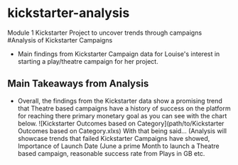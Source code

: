 # kickstarter-analysis
Module 1 Kickstarter Project to uncover trends through campaigns
#Analysis of Kickstarter Campaigns
- Main findings from Kickstarter Campaign data for Louise's interest in starting a play/theatre campaign for her project. 
## Main Takeaways from Analysis 
- Overall, the findings from the Kickstarter data show a promising trend that Theatre based campaigns have a history of success on the platform for reaching there primary monetary goal as you can see with the chart below. 
![Kickstarter Outcomes based on Category](path/to/Kickstarter Outcomes based on Category.xlxs)
With that being said... (Analysis will showcase trends that failed Kickstarter Campaigns have showed, Importance of Launch Date (June a prime Month to launch a Theatre based campaign, reasonable success rate from Plays in GB etc. 
